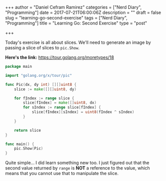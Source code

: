 +++
author = "Daniel Cefram Ramirez"
categories = ["Nerd Diary", "Programming"]
date = 2017-07-21T06:00:06Z
description = ""
draft = false
slug = "learning-go-second-exercise"
tags = ["Nerd Diary", "Programming"]
title = "Learning Go: Second Exercise"
type = "post"

+++

Today's exercise is all about slices. We'll need to generate an image by passing a slice of slices to `pic.Show`.

**Here's the link:** https://tour.golang.org/moretypes/18

```go
package main

import "golang.org/x/tour/pic"

func Pic(dx, dy int) [][]uint8 {
	slice := make([][]uint8, dy)

	for fIndex := range slice {
		slice[fIndex] = make([]uint8, dx)
		for sIndex := range slice[fIndex] {
			slice[fIndex][sIndex] = uint8(fIndex ^ sIndex)
		}
	}

	return slice
}

func main() {
	pic.Show(Pic)
}
```

Quite simple... I did learn something new too. I just figured out that the second value returned by `range` is **NOT** a reference to the value, which means that you cannot use that to manipulate the slice.